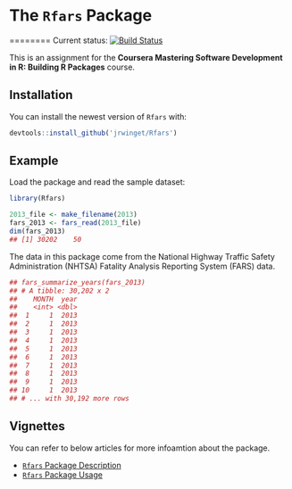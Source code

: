 # The `Rfars` Package
========
Current status: [![Build Status](https://travis-ci.org/jrwinget/Rfars.svg?branch=master)](https://travis-ci.org/jrwinget/Rfars)

This is an assignment for the **Coursera Mastering Software Development in R: Building R Packages** course.

Installation
------------

You can install the newest version of `Rfars` with:

``` r
devtools::install_github('jrwinget/Rfars')
```

Example
-------

Load the package and read the sample dataset:

``` r
library(Rfars)

2013_file <- make_filename(2013)
fars_2013 <- fars_read(2013_file) 
dim(fars_2013)
## [1] 30202    50
```

The data in this package come from the National Highway Traffic Safety Administration (NHTSA) Fatality Analysis Reporting System (FARS) data.

``` r
## fars_summarize_years(fars_2013)
## # A tibble: 30,202 x 2
##    MONTH  year
##    <int> <dbl>
##  1     1  2013
##  2     1  2013
##  3     1  2013
##  4     1  2013
##  5     1  2013
##  6     1  2013
##  7     1  2013
##  8     1  2013
##  9     1  2013
## 10     1  2013
## # ... with 30,192 more rows
```

Vignettes
-------

You can refer to below articles for more infoamtion about the package.

- [`Rfars` Package Description](http://rpubs.com/jrwinget/package-description)
- [`Rfars` Package Usage](http://rpubs.com/jrwinget/package-usage)
